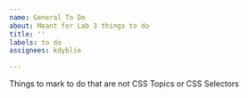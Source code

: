 ```yaml
---
name: General To Do
about: Meant for Lab 3 things to do
title: ''
labels: to do
assignees: kdyblie

---
```


Things to mark to do that are not CSS Topics or CSS Selectors
